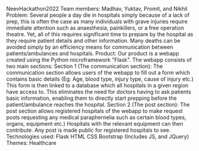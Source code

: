 NeevHackathon2022 Team members: Madhav, Yuktav, Promit, and Nikhil Problem: Several people a day die in hospitals simply because of a lack of prep, this is often the case as many individuals with grave injuries require immediate attention such as anaesthesia, painkillers, or a free operation theatre. Yet, all of this requires significant time to prepare by the hospital as they require patient details and other information. Many deaths can be avoided simply by an efficiency means for communication between patients/ambulances and hospitals. Product: Our product is a webapp created using the Python microframework "Flask". The webapp consists of two main sections: Section 1 (The communication section): The communication section allows users of the webapp to fill out a form which contains basic details (Eg: Age, blood type, injury type, cause of injury etc.) This form is then linked to a database which all hospitals in a given region have access to. This eliminates the need for doctors having to ask patients basic information, enabling them to directly start prepping before the patient/ambulance reaches the hospital. Section 2 (The post section): The post section allows registered hospitals of the webapp to make request posts requesting any medical paraphernelia such as certain blood types, organs, equipment etc.) Hospitals with the relevant equipment can then contribute. Any post is made public for registered hospitals to see. Technologies used: Flask HTML CSS Bootstrap (Includes JS, and JQuery) Themes: Healthcare